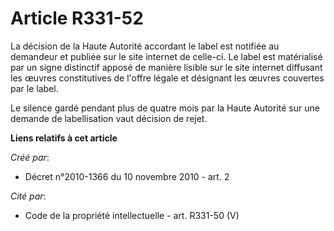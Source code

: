 # Article R331-52

La décision de la Haute Autorité accordant le label est notifiée au demandeur et publiée sur le site internet de celle-ci. Le
label est matérialisé par un signe distinctif apposé de manière lisible sur le site internet diffusant les œuvres
constitutives de l'offre légale et désignant les œuvres couvertes par le label. 

Le silence gardé pendant plus de quatre mois par la Haute Autorité sur une demande de labellisation vaut décision de rejet.

**Liens relatifs à cet article**

_Créé par_:

  - Décret n°2010-1366 du 10 novembre 2010 - art. 2

_Cité par_:

  - Code de la propriété intellectuelle - art. R331-50 (V)

